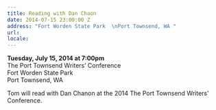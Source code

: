 ```yaml
---
title: Reading with Dan Chaon
date: 2014-07-15 23:00:00 Z
address: "Fort Worden State Park  \nPort Townsend, WA "
url: 
locale: 
---
```


**Tuesday, July 15, 2014 at 7:00pm**  
The Port Townsend Writers’ Conference  
Fort Worden State Park  
Port Townsend, WA  

Tom will read with Dan Chanon at the 2014 The Port Townsend Writers’ Conference.
